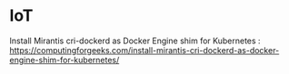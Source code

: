 # IoT


Install Mirantis cri-dockerd as Docker Engine shim for Kubernetes :
https://computingforgeeks.com/install-mirantis-cri-dockerd-as-docker-engine-shim-for-kubernetes/
